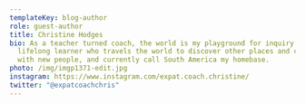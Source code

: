 ```yaml
---
templateKey: blog-author
role: guest-author
title: Christine Hodges
bio: As a teacher turned coach, the world is my playground for inquiry. I’m a
  lifelong learner who travels the world to discover other places and connect
  with new people, and currently call South America my homebase.
photo: /img/imgp1371-edit.jpg
instagram: https://www.instagram.com/expat.coach.christine/
twitter: "@expatcoachchris"
---
```

